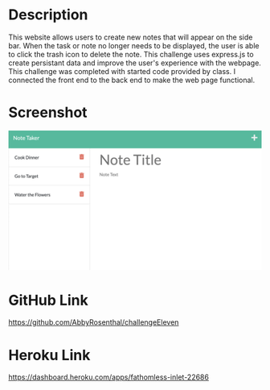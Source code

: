 # Description
This website allows users to create new notes that will appear on the side bar.  When the task or note no longer needs to be displayed, the user is able to click the trash icon to delete the note. This challenge uses express.js to create persistant data and improve the user's experience with the webpage. This challenge was completed with started code provided by class.  I connected the front end to the back end to make the web page functional.

# Screenshot
![screenshot](./public/assets/screenshot.png)

# GitHub Link

https://github.com/AbbyRosenthal/challengeEleven

# Heroku Link

https://dashboard.heroku.com/apps/fathomless-inlet-22686 